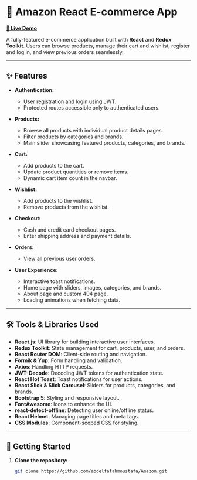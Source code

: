 # 🛒 Amazon React E-commerce App

**[🔗 Live Demo]([https://your-demo-link.com](https://amazon-eg-eta.vercel.app/))**

A fully-featured e-commerce application built with **React** and **Redux Toolkit**. Users can browse products, manage their cart and wishlist, register and log in, and view previous orders seamlessly.

---

## ✨ Features

- **Authentication:**
  - User registration and login using JWT.
  - Protected routes accessible only to authenticated users.

- **Products:**
  - Browse all products with individual product details pages.
  - Filter products by categories and brands.
  - Main slider showcasing featured products, categories, and brands.

- **Cart:**
  - Add products to the cart.
  - Update product quantities or remove items.
  - Dynamic cart item count in the navbar.

- **Wishlist:**
  - Add products to the wishlist.
  - Remove products from the wishlist.

- **Checkout:**
  - Cash and credit card checkout pages.
  - Enter shipping address and payment details.

- **Orders:**
  - View all previous user orders.

- **User Experience:**
  - Interactive toast notifications.
  - Home page with sliders, images, categories, and brands.
  - About page and custom 404 page.
  - Loading animations when fetching data.

---

## 🛠️ Tools & Libraries Used

- **React.js**: UI library for building interactive user interfaces.
- **Redux Toolkit**: State management for cart, products, user, and orders.
- **React Router DOM**: Client-side routing and navigation.
- **Formik & Yup**: Form handling and validation.
- **Axios**: Handling HTTP requests.
- **JWT-Decode**: Decoding JWT tokens for authentication state.
- **React Hot Toast**: Toast notifications for user actions.
- **React Slick & Slick Carousel**: Sliders for products, categories, and brands.
- **Bootstrap 5**: Styling and responsive layout.
- **FontAwesome**: Icons to enhance the UI.
- **react-detect-offline**: Detecting user online/offline status.
- **React Helmet**: Managing page titles and meta tags.
- **CSS Modules**: Component-scoped CSS for styling.

---

## 🚀 Getting Started

1. **Clone the repository:**

   ```bash
   git clone https://github.com/abdelfatahmoustafa/Amazon.git
